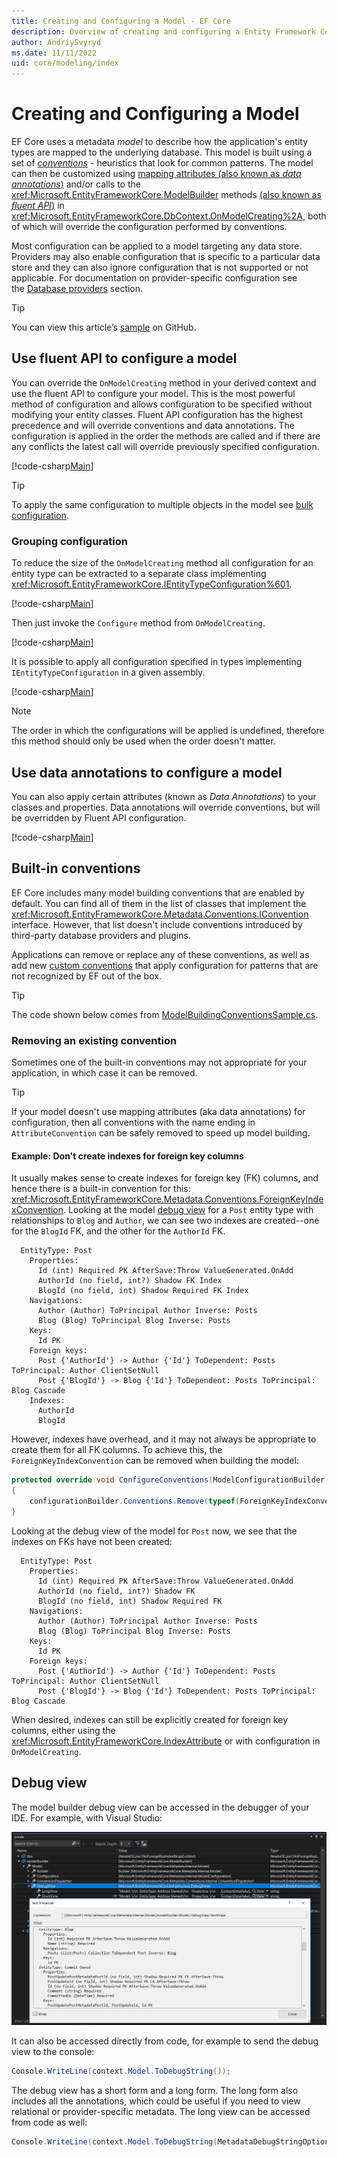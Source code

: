 ```yaml
---
title: Creating and Configuring a Model - EF Core
description: Overview of creating and configuring a Entity Framework Core model via Fluent API, Data Annotations and conventions. 
author: AndriySvyryd
ms.date: 11/11/2022
uid: core/modeling/index
---
```

# Creating and Configuring a Model

EF Core uses a metadata _model_ to describe how the application's entity types are mapped to the underlying database. This model is built using a set of [_conventions_](#built-in-conventions) - heuristics that look for common patterns. The model can then be customized using [mapping attributes (also known as _data annotations_)](#use-data-annotations-to-configure-a-model) and/or calls to the <xref:Microsoft.EntityFrameworkCore.ModelBuilder> methods [(also known as _fluent API_)](#use-fluent-api-to-configure-a-model) in <xref:Microsoft.EntityFrameworkCore.DbContext.OnModelCreating%2A>, both of which will override the configuration performed by conventions.

Most configuration can be applied to a model targeting any data store. Providers may also enable configuration that is specific to a particular data store and they can also ignore configuration that is not supported or not applicable. For documentation on provider-specific configuration see the [Database providers](xref:core/providers/index) section.

> [!TIP]
> You can view this article’s [sample](../../../samples/core/Modeling/) on GitHub.

## Use fluent API to configure a model

You can override the `OnModelCreating` method in your derived context and use the fluent API to configure your model. This is the most powerful method of configuration and allows configuration to be specified without modifying your entity classes. Fluent API configuration has the highest precedence and will override conventions and data annotations. The configuration is applied in the order the methods are called and if there are any conflicts the latest call will override previously specified configuration.

[!code-csharp[Main](../../../samples/core/Modeling/EntityProperties/FluentAPI/Required.cs?highlight=12-14)]

> [!TIP]
> To apply the same configuration to multiple objects in the model see [bulk configuration](xref:core/modeling/bulk-configuration).

### Grouping configuration

To reduce the size of the `OnModelCreating` method all configuration for an entity type can be extracted to a separate class implementing <xref:Microsoft.EntityFrameworkCore.IEntityTypeConfiguration%601>.

[!code-csharp[Main](../../../samples/core/Modeling/Misc/EntityTypeConfiguration.cs?Name=IEntityTypeConfiguration)]

Then just invoke the `Configure` method from `OnModelCreating`.

[!code-csharp[Main](../../../samples/core/Modeling/Misc/EntityTypeConfiguration.cs?Name=ApplyIEntityTypeConfiguration)]

It is possible to apply all configuration specified in types implementing `IEntityTypeConfiguration` in a given assembly.

[!code-csharp[Main](../../../samples/core/Modeling/Misc/EntityTypeConfiguration.cs?Name=ApplyConfigurationsFromAssembly)]

> [!NOTE]
> The order in which the configurations will be applied is undefined, therefore this method should only be used when the order doesn't matter.

## Use data annotations to configure a model

You can also apply certain attributes (known as _Data Annotations_) to your classes and properties. Data annotations will override conventions, but will be overridden by Fluent API configuration.

[!code-csharp[Main](../../../samples/core/Modeling/EntityProperties/DataAnnotations/Annotations.cs)]

## Built-in conventions

EF Core includes many model building conventions that are enabled by default. You can find all of them in the list of classes that implement the <xref:Microsoft.EntityFrameworkCore.Metadata.Conventions.IConvention> interface. However, that list doesn't include conventions introduced by third-party database providers and plugins.

Applications can remove or replace any of these conventions, as well as add new [custom conventions](xref:core/modeling/bulk-configuration#conventions) that apply configuration for patterns that are not recognized by EF out of the box.

> [!TIP]
> The code shown below comes from [ModelBuildingConventionsSample.cs](../../../samples/core/Modeling/BulkConfiguration/ModelBuildingConventionsSample.cs).

### Removing an existing convention

Sometimes one of the built-in conventions may not appropriate for your application, in which case it can be removed.

> [!TIP]
> If your model doesn't use mapping attributes (aka data annotations) for configuration, then all conventions with the name ending in `AttributeConvention` can be safely removed to speed up model building.

#### Example: Don't create indexes for foreign key columns

It usually makes sense to create indexes for foreign key (FK) columns, and hence there is a built-in convention for this: <xref:Microsoft.EntityFrameworkCore.Metadata.Conventions.ForeignKeyIndexConvention>. Looking at the model [debug view](#debug-view) for a `Post` entity type with relationships to `Blog` and `Author`, we can see two indexes are created--one for the `BlogId` FK, and the other for the `AuthorId` FK.

```text
  EntityType: Post
    Properties:
      Id (int) Required PK AfterSave:Throw ValueGenerated.OnAdd
      AuthorId (no field, int?) Shadow FK Index
      BlogId (no field, int) Shadow Required FK Index
    Navigations:
      Author (Author) ToPrincipal Author Inverse: Posts
      Blog (Blog) ToPrincipal Blog Inverse: Posts
    Keys:
      Id PK
    Foreign keys:
      Post {'AuthorId'} -> Author {'Id'} ToDependent: Posts ToPrincipal: Author ClientSetNull
      Post {'BlogId'} -> Blog {'Id'} ToDependent: Posts ToPrincipal: Blog Cascade
    Indexes:
      AuthorId
      BlogId
```

However, indexes have overhead, and it may not always be appropriate to create them for all FK columns. To achieve this, the `ForeignKeyIndexConvention` can be removed when building the model:

```csharp
protected override void ConfigureConventions(ModelConfigurationBuilder configurationBuilder)
{
    configurationBuilder.Conventions.Remove(typeof(ForeignKeyIndexConvention));
}
```

Looking at the debug view of the model for `Post` now, we see that the indexes on FKs have not been created:

```text
  EntityType: Post
    Properties:
      Id (int) Required PK AfterSave:Throw ValueGenerated.OnAdd
      AuthorId (no field, int?) Shadow FK
      BlogId (no field, int) Shadow Required FK
    Navigations:
      Author (Author) ToPrincipal Author Inverse: Posts
      Blog (Blog) ToPrincipal Blog Inverse: Posts
    Keys:
      Id PK
    Foreign keys:
      Post {'AuthorId'} -> Author {'Id'} ToDependent: Posts ToPrincipal: Author ClientSetNull
      Post {'BlogId'} -> Blog {'Id'} ToDependent: Posts ToPrincipal: Blog Cascade
```

When desired, indexes can still be explicitly created for foreign key columns, either using the <xref:Microsoft.EntityFrameworkCore.IndexAttribute> or with configuration in `OnModelCreating`.

## Debug view

The model builder debug view can be accessed in the debugger of your IDE. For example, with Visual Studio:

![Accessing the model builder debug view from the Visual Studio debugger](_static/debug-view.png)

It can also be accessed directly from code, for example to send the debug view to the console:

```csharp
Console.WriteLine(context.Model.ToDebugString());
```

The debug view has a short form and a long form. The long form also includes all the annotations, which could be useful if you need to view relational or provider-specific metadata. The long view can be accessed from code as well:

```csharp
Console.WriteLine(context.Model.ToDebugString(MetadataDebugStringOptions.LongDefault));
```
